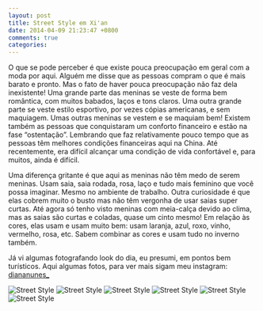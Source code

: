 ```yaml
---
layout: post
title: Street Style em Xi'an
date: 2014-04-09 21:23:47 +0800
comments: true
categories: 
---
```

O que se pode perceber é que existe pouca preocupação em geral com a moda por aqui. Alguém me disse que as pessoas compram o que é mais barato e pronto. Mas o fato de haver pouca preocupação não faz dela inexistente!
Uma grande parte das meninas se veste de forma bem romântica, com muitos babados, laços e tons claros. Uma outra grande parte se veste estilo esportivo, por vezes cópias americanas, e sem maquiagem. Umas outras meninas se vestem e se maquiam bem!
Existem também as pessoas que conquistaram um conforto financeiro e estão na fase “ostentação”. Lembrando que faz relativamente pouco tempo que as pessoas têm melhores condições financeiras aqui na China. Até recentemente, era difícil alcançar uma condição de vida confortável e, para muitos, ainda é difícil.

Uma diferença gritante é que aqui as meninas não têm medo de serem meninas. Usam saia, saia rodada, rosa, laço e tudo mais feminino que você possa imaginar. Mesmo no ambiente de trabalho.
Outra curiosidade é que elas cobrem muito o busto mas não têm vergonha de usar saias super curtas. Até agora só tenho visto meninas com meia-calça devido ao clima, mas as saias são curtas e coladas, quase um cinto mesmo!
Em relação às cores, elas usam e usam muito bem: usam laranja, azul, roxo, vinho, vermelho, rosa, etc. Sabem combinar as cores e usam tudo no inverno também.

Já vi algumas fotografando look do dia, eu presumi, em pontos bem turísticos.
Aqui algumas fotos, para ver mais sigam meu instagram: [diananunes_](http://instagram.com/diananunes_)

![Street Style](/images/street_style/IMG_1217.jpg)
![Street Style](/images/street_style/IMG_1271.jpg)
![Street Style](/images/street_style/IMG_1276.jpg)
![Street Style](/images/street_style/IMG_1285.jpg)
![Street Style](/images/street_style/IMG_1293.jpg)
![Street Style](/images/street_style/IMG_1303.jpg)
